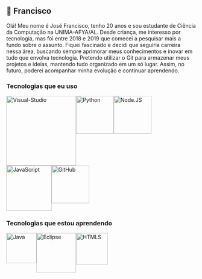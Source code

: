 ## 🍃 Francisco 

Olá! Meu nome é José Francisco, tenho 20 anos e sou estudante de Ciência da Computação na UNIMA-AFYA/AL. Desde criança, me interesso por tecnologia, mas foi entre 2018 e 2019 que comecei a pesquisar mais a fundo sobre o assunto. Fiquei fascinado e decidi que seguiria carreira nessa área, buscando sempre aprimorar meus conhecimentos e inovar em tudo que envolva tecnologia. Pretendo utilizar o Git para armazenar meus projetos e ideias, mantendo tudo organizado em um só lugar. Assim, no futuro, poderei acompanhar minha evolução e continuar aprendendo.

<h3>Tecnologias que eu uso</h3>
<div style="display: flex; flex-wrap: wrap;">
    <img src="https://img.shields.io/badge/Visual_Studio_Code-0078D4?style=for-the-badge&logo=visual%20studio%20code&logoColor=white" alt="Visual-Studio" width="185">
    <img src="https://img.shields.io/badge/Python-3776AB?style=for-the-badge&logo=python&logoColor=white" alt="Python" width="100">
    <img src="https://img.shields.io/badge/Node.js-43853D?style=for-the-badge&logo=node.js&logoColor=white" alt="Node.JS" width="100">
    <img src="https://img.shields.io/badge/JavaScript-F7DF1E?style=for-the-badge&logo=javascript&logoColor=black" alt="JavaScript" width="120">
    <img src="https://img.shields.io/badge/GitHub-100000?style=for-the-badge&logo=github&logoColor=white" alt="GitHub" width="100">
</div>

<h3>Tecnologias que estou aprendendo</h3>
<div style="display: flex; flex-wrap: wrap;">
    <img src="https://img.shields.io/badge/Java-ED8B00?style=for-the-badge&logo=openjdk&logoColor=white" alt="Java" width="80">
    <img src="https://img.shields.io/badge/Eclipse-2C2255?style=for-the-badge&logo=eclipse&logoColor=white" alt="Eclipse" width="105">
    <img src="https://img.shields.io/badge/HTML-239120?style=for-the-badge&logo=html5&logoColor=white" alt="HTMLS" width="84">
</div>
